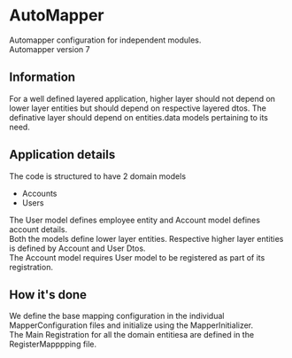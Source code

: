 # AutoMapper

Automapper configuration for independent modules.<br/>
Automapper version 7

## Information

For a well defined layered application, higher layer should not depend on lower layer entities but should depend on respective layered dtos. The definative layer should depend on entities.data models pertaining to its need.

## Application details

The code is structured to have 2 domain models

- Accounts
- Users

The User model defines employee entity and Account model defines account details.<br/>
Both the models define lower layer entities. Respective higher layer entities is defined by Account and User Dtos.<br/>
The Account model requires User model to be registered as part of its registration.

## How it's done

We define the base mapping configuration in the individual MapperConfiguration files and initialize using the MapperInitializer.<br/>
The Main Registration for all the domain entitiesa are defined in the RegisterMapppping file.
